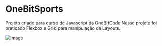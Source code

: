 # OneBitSports
Projeto criado para curso de Javascript da OneBitCode
Nesse projeto foi praticado Flexbox e Grid para manipulação de Layouts.

![image](https://user-images.githubusercontent.com/102125471/211373115-96512797-d4ae-4048-8955-96284d5def79.png)
